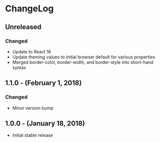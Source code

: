 ChangeLog
=========

Unreleased
------------------
### Changed
* Update to React 16
* Update theming values to initial browser default for various properties
* Merged border-color, border-width, and border-style into short-hand syntax

1.1.0 - (February 1, 2018)
------------------
### Changed
* Minor version bump

1.0.0 - (January 18, 2018)
-----------------
* Initial stable release
